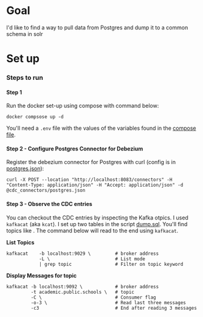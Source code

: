 # Goal
I'd like to find a way to pull data from Postgres and dump it to a common schema in solr

# Set up

### Steps to run
#### Step 1
Run the docker set-up using compose with command below:

```
docker compsose up -d
```

You'll need a `.env` file with the values of the variables found in the [compose file](./compose.yaml).

#### Step 2 - Configure Postgres Connector for Debezium
Register the debezium connector for Postgres with curl (config is in [postgres.json](./cdc_connectors/postgres.json)):

```
curl -X POST --location "http://localhost:8083/connectors" -H "Content-Type: application/json" -H "Accept: application/json" -d @cdc_connectors/postgres.json
```

#### Step 3 - Observe the CDC entries
You can checkout the CDC entries by inspecting the Kafka otpics. I used `kafkacat` (aka `kcat`). I set up two tables in the script [dump.sql](./database/scripts/dump.sql). You'll find topics like . The command below will read to the end using `kafkacat`.

**List Topics**

```
kafkacat    -b localhost:9029 \         # broker address
            -L \                        # List mode
            | grep topic                # Filter on topic keyword
```

**Display Messages for topic**
```
kafkacat -b localhost:9092 \            # broker address
         -t academic.public.schools \   # topic
         -C \                           # Consumer flag
         -o-3 \                         # Read last three messages
         -c3                            # End after reading 3 messages

```